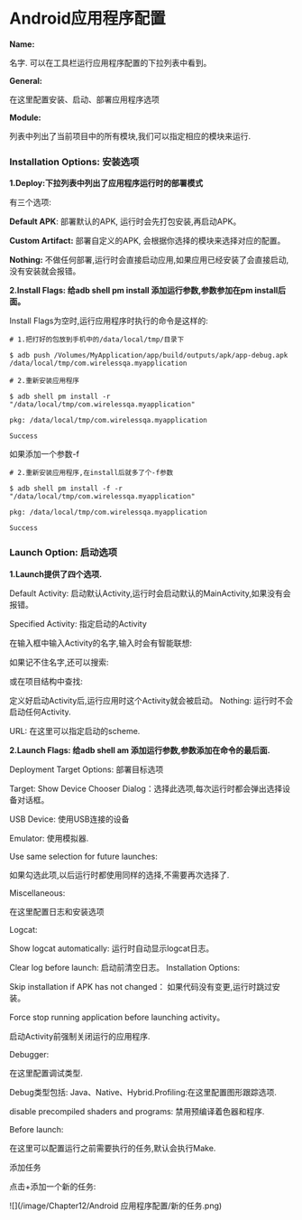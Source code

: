 # Android应用程序配置

**Name:**

名字. 可以在工具栏运行应用程序配置的下拉列表中看到。

**General:**

在这里配置安装、启动、部署应用程序选项

**Module:**

列表中列出了当前项目中的所有模块,我们可以指定相应的模块来运行.

### Installation Options: 安装选项

**1.Deploy:下拉列表中列出了应用程序运行时的部署模式**

有三个选项:

**Default APK**: 部署默认的APK, 运行时会先打包安装,再启动APK。

**Custom Artifact:** 部署自定义的APK, 会根据你选择的模块来选择对应的配置。

**Nothing:** 不做任何部署,运行时会直接启动应用,如果应用已经安装了会直接启动, 没有安装就会报错。

**2.Install Flags: 给adb shell pm install 添加运行参数,参数参加在pm install后面。**

Install Flags为空时,运行应用程序时执行的命令是这样的:

```
# 1.把打好的包放到手机中的/data/local/tmp/目录下

$ adb push /Volumes/MyApplication/app/build/outputs/apk/app-debug.apk /data/local/tmp/com.wirelessqa.myapplication

# 2.重新安装应用程序

$ adb shell pm install -r "/data/local/tmp/com.wirelessqa.myapplication"

pkg: /data/local/tmp/com.wirelessqa.myapplication

Success

```

如果添加一个参数-f

```
# 2.重新安装应用程序,在install后就多了个-f参数

$ adb shell pm install -f -r "/data/local/tmp/com.wirelessqa.myapplication"

pkg: /data/local/tmp/com.wirelessqa.myapplication

Success

```

### Launch Option: 启动选项


**1.Launch提供了四个选项.**

Default Activity: 启动默认Activity,运行时会启动默认的MainActivity,如果没有会报错。

Specified Activity: 指定启动的Activity

在输入框中输入Activity的名字,输入时会有智能联想:

如果记不住名字,还可以搜索:

或在项目结构中查找:

定义好启动Activity后,运行应用时这个Activity就会被启动。
Nothing: 运行时不会启动任何Activity.

URL: 在这里可以指定启动的scheme.


**2.Launch Flags: 给adb shell am 添加运行参数,参数添加在命令的最后面.**

Deployment Target Options: 部署目标选项

Target:
Show Device Chooser Dialog：选择此选项,每次运行时都会弹出选择设备对话框。

USB Device: 使用USB连接的设备

Emulator: 使用模拟器.

Use same selection for future launches:

如果勾选此项,以后运行时都使用同样的选择,不需要再次选择了.

Miscellaneous:

在这里配置日志和安装选项

Logcat:

Show logcat automatically: 运行时自动显示logcat日志。

Clear log before launch: 启动前清空日志。
Installation Options:

Skip installation if APK has not changed： 如果代码没有变更,运行时跳过安装。

Force stop running application before launching activity。

启动Activity前强制关闭运行的应用程序.

Debugger:

在这里配置调试类型.

Debug类型包括: Java、Native、Hybrid.Profiling:在这里配置图形跟踪选项.

disable precompiled shaders and programs: 禁用预编译着色器和程序.

Before launch:

在这里可以配置运行之前需要执行的任务,默认会执行Make.

添加任务

点击+添加一个新的任务:

![](/image/Chapter12/Android 应用程序配置/新的任务.png)

